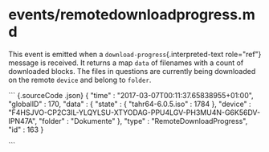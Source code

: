 # events/remotedownloadprogress.md

This event is emitted when a `download-progress`{.interpreted-text role="ref"} message is received. It returns a map `data` of filenames with a count of downloaded blocks. The files in questions are currently being downloaded on the remote `device` and belong to `folder`.

\`\`\` {.sourceCode .json} { "time" : "2017-03-07T00:11:37.65838955+01:00", "globalID" : 170, "data" : { "state" : { "tahr64-6.0.5.iso" : 1784 }, "device" : "F4HSJVO-CP2C3IL-YLQYLSU-XTYODAG-PPU4LGV-PH3MU4N-G6K56DV-IPN47A", "folder" : "Dokumente" }, "type" : "RemoteDownloadProgress", "id" : 163 }

\`\`\`

